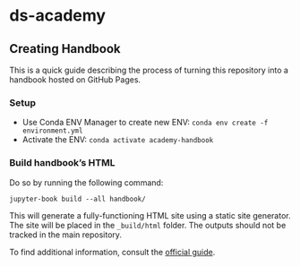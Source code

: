 # ds-academy

## Creating Handbook

This is a quick guide describing the process of turning this repository into a handbook hosted on GitHub Pages.

### Setup

- Use Conda ENV Manager to create new ENV: `conda env create -f environment.yml`
- Activate the ENV: `conda activate academy-handbook`

### Build handbook’s HTML

Do so by running the following command:

```
jupyter-book build --all handbook/
```

This will generate a fully-functioning HTML site using a static site generator. The site will be placed in
the `_build/html` folder. The outputs should not be tracked in the main repository.

To find additional information, consult the [official guide](https://jupyterbook.org/en/stable/start/build.html).